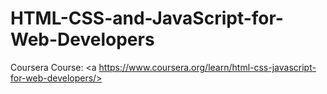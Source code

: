 # HTML-CSS-and-JavaScript-for-Web-Developers
Coursera Course: <a https://www.coursera.org/learn/html-css-javascript-for-web-developers/>
